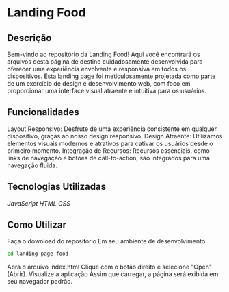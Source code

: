 # Landing Food

## Descrição

Bem-vindo ao repositório da Landing Food! Aqui você encontrará os arquivos desta página de destino cuidadosamente desenvolvida para oferecer uma experiência envolvente e responsiva em todos os dispositivos. Esta landing page foi meticulosamente projetada como parte de um exercício de design e desenvolvimento web, com foco em proporcionar uma interface visual atraente e intuitiva para os usuários.

## Funcionalidades

Layout Responsivo: Desfrute de uma experiência consistente em qualquer dispositivo, graças ao nosso design responsivo.
Design Atraente: Utilizamos elementos visuais modernos e atrativos para cativar os usuários desde o primeiro momento.
Integração de Recursos: Recursos essenciais, como links de navegação e botões de call-to-action, são integrados para uma navegação fluida.

## Tecnologias Utilizadas

_JavaScript_
_HTML_
_CSS_

## Como Utilizar

Faça o download do repositório
Em seu ambiente de desenvolvimento

```bash
cd landing-page-food
```

Abra o arquivo index.html
Clique com o botão direito e selecione "Open" (Abrir).
Visualize a aplicação
Assim que carregar, a página será exibida em seu navegador padrão.
